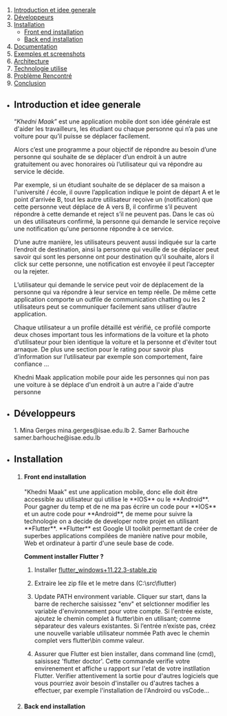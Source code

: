 
1. [Introduction et idee generale](#ideeGenerale)
2. [Développeurs](#developpeurs)
3. [Installation](#installation)
   - [Front end installation](#frontEndInstallation)
   - [Back end installation](#backEndInstallation)
4. [Documentation](#documentation)
5. [Exemples et screenshots](#exemplesEtScreenshots)
6. [Architecture](#architecture)
7. [Technologie utilise](#technologieUtilise)
8. [Problème Rencontré](#problemeRencontre)
9. [Conclusion](#conclusion)


-  <h2 name="ideeGenerale">Introduction et idee generale</h2>

    “*Khedni Maak*” est une application mobile dont son idée générale est d'aider les travailleurs, les étudiant ou 
    chaque personne qui n’a pas une voiture pour qu’il puisse se déplacer facilement.
    
    Alors c’est une programme a pour objectif de répondre au besoin d’une personne qui souhaite de se déplacer d’un 
    endroit à un autre gratuitement ou avec honoraires où l’utilisateur qui va répondre au service le décide.
    
    Par exemple, si un étudiant souhaite de se déplacer de sa maison a l'université / école, il ouvre l’application 
    indique le point de départ A et le point d'arrivée B, tout les autre utilisateur reçoive un (notification) que cette
    personne veut déplace de A vers B, il confirme s’il peuvent répondre à cette demande et reject s’il ne peuvent pas.
    Dans le cas où un des utilisateurs confirmé, la personne qui demande le service reçoive une notification qu'une 
    personne répondre à ce service.
    
    D’une autre manière, les utilisateurs peuvent aussi indiquée sur la carte l’endroit de destination, ainsi la personne 
    qui veuille de se déplacer peut savoir qui sont les personne ont pour destination qu’il souhaite, alors il click sur 
    cette personne, une notification est envoyée il peut l’accepter ou la rejeter.
    
    L’utilisateur qui demande le service peut voir de déplacement de la personne qui va répondre à leur service en temp 
    réelle. De même cette application comporte un outfile de communication chatting ou les 2 utilisateurs peut se 
    communiquer facilement sans utiliser d’autre application.
    
    Chaque utilisateur a un profile détaillé est vérifié, ce profilé comporte deux choses important tous les informations 
    de la voiture et la photo d’utilisateur pour bien identique la voiture et la personne et d'éviter tout arnaque. De 
    plus une section pour le rating pour savoir plus d’information sur l’utilisateur par exemple son comportement, 
    faire confiance ...
    
    Khedni Maak application mobile pour aide les personnes qui non pas une voiture à se déplace d'un endroit à un autre 
    a l'aide d'autre personne
    
-  <h2 name="developpeurs">Développeurs</h2>
    1. Mina Gerges mina.gerges@isae.edu.lb
    2. Samer Barhouche samer.barhouche@isae.edu.lb
    
-  <h2 name="installation">Installation</h2>

   1. <h4 name="frontEndInstallation">Front end installation</h4>
        "Khedni Maak" est une application mobile, donc elle doit être accessible au utilisateur qui utilise le **IOS** ou le 
        **Android**. Pour gagner du temp et de ne ma pas écrire un code pour **IOS** et un autre code pour **Android**, de meme pour 
        suivre la technologie on a decide de developer notre projet en utilisant **Flutter**. 
        **Flutter** est Google UI toolkit permettant de créer de superbes applications compilées de manière native pour 
        mobile, Web et ordinateur à partir d'une seule base de code.
        
        **Comment installer Flutter ?**
        1. Installer <a href="https://storage.googleapis.com/flutter_infra/releases/stable/windows/flutter_windows_1.22.3-stable.zip">flutter_windows+11.22.3-stable.zip</a>
        
        2. Extraire lee zip file et le metre dans (C:\src\flutter)
        3. Update PATH environment variable.
            Cliquer sur start, dans la barre de recherche saisissez "env" et selctionner modifier les variable d'environnement pour votre compte.
            Si l'entrée existe, ajoutez le chemin complet à flutter\bin en utilisant; comme séparateur des valeurs existantes.
            Si l’entrée n’existe pas, créez une nouvelle variable utilisateur nommée Path avec le chemin complet vers flutter\bin comme valeur.
        4. Assurer que Flutter est bien installer, dans command line (cmd), saisissez 'flutter doctor'. Cette commande verifie votre envirenement et affiche u rapport sur                l'etat de votre instllation Flutter. Verifier attentivement la sortie pour d'autres logiciels que vous pourriez avoir besoin d'installer ou d'autres taches a                  effectuer, par exemple l'installation de l'Androird ou vsCode...
        
        
   
   2. <h4 name="backEndInstallation">Back end installation</h4>
   
    



